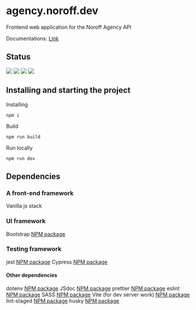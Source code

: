 # agency.noroff.dev

Frontend web application for the Noroff Agency API

Documentations: [Link](./documentation/)

## Status

![](https://byob.yarr.is/NoroffFEU/agency.noroff.dev/lint)
![](https://byob.yarr.is/NoroffFEU/agency.noroff.dev/unit-test)
![](https://byob.yarr.is/NoroffFEU/agency.noroff.dev/build)
![](https://byob.yarr.is/NoroffFEU/agency.noroff.dev/deploy)

## Installing and starting the project

Installing

```
npm i
```

Build

```
npm run build
```

Run locally

```
npm run dev
```

## Dependencies

### A front-end framework

Vanilla js stack

### UI framework

Bootstrap [NPM package](https://www.npmjs.com/package/bootstrap)

### Testing framework

jest [NPM package](https://www.npmjs.com/package/jest)
Cypress [NPM package](https://www.npmjs.com/package/cypress)

#### Other dependencies

dotenv [NPM package](https://www.npmjs.com/package/dotenv)
JSdoc [NPM package](https://www.npmjs.com/package/jsdoc)
prettier [NPM package](https://www.npmjs.com/package/prettier)
eslint [NPM package](https://www.npmjs.com/package/eslint)
SASS [NPM package](https://www.npmjs.com/package/sass)
Vite (for dev server work) [NPM package](https://www.npmjs.com/package/vite)
lint-staged [NPM package](https://www.npmjs.com/package/lint-staged)
husky [NPM package](https://www.npmjs.com/package/husky)
